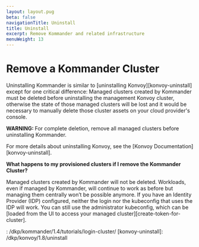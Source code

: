 ```yaml
---
layout: layout.pug
beta: false
navigationTitle: Uninstall
title: Uninstall
excerpt: Remove Kommander and related infrastructure
menuWeight: 13
---
```


# Remove a Kommander Cluster
Uninstalling Kommander is similar to [uninstalling Konvoy][konvoy-uninstall] except for one critical difference: Managed clusters created by Kommander must be deleted before uninstalling the management Konvoy cluster, otherwise the state of those managed clusters will be lost and it would be necessary to manually delete those cluster assets on your cloud provider's console.

<p class="message--warning"><strong>WARNING: </strong>
For complete deletion, remove all managed clusters before uninstalling Kommander.
</p>

For more details about uninstalling Konvoy, see the [Konvoy Documentation][konvoy-uninstall].

**What happens to my provisioned clusters if I remove the Kommander Cluster?**

Managed clusters created by Kommander will not be deleted.
Workloads, even if managed by Kommander, will continue to work as before but managing them centrally won’t be possible anymore.
If you have an Identity Provider (IDP) configured, neither the login nor the kubeconfig that uses the IDP will work.
You can still use the administrator kubeconfig, which can be [loaded from the UI to access your managed cluster][create-token-for-cluster].

: /dkp/kommander/1.4/tutorials/login-cluster/
[konvoy-uninstall]: /dkp/konvoy/1.8/uninstall
